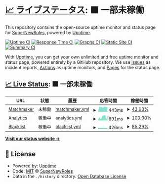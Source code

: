 # [📈 ライブステータス](https://status.supernewroles.com): <!--live status--> **🟧 一部未稼働**

This repository contains the open-source uptime monitor and status page for [SuperNewRoles](https://github.com/SuperNewRoles/SuperNewRoles), powered by [Upptime](https://github.com/upptime/upptime).

[![Uptime CI](https://github.com/SuperNewRoles/SuperNewRolesStatus/workflows/Uptime%20CI/badge.svg)](https://github.com/SuperNewRoles/SuperNewRolesStatus/actions?query=workflow%3A%22Uptime+CI%22)
[![Response Time CI](https://github.com/SuperNewRoles/SuperNewRolesStatus/workflows/Response%20Time%20CI/badge.svg)](https://github.com/SuperNewRoles/SuperNewRolesStatus/actions?query=workflow%3A%22Response+Time+CI%22)
[![Graphs CI](https://github.com/SuperNewRoles/SuperNewRolesStatus/workflows/Graphs%20CI/badge.svg)](https://github.com/SuperNewRoles/SuperNewRolesStatus/actions?query=workflow%3A%22Graphs+CI%22)
[![Static Site CI](https://github.com/SuperNewRoles/SuperNewRolesStatus/workflows/Static%20Site%20CI/badge.svg)](https://github.com/SuperNewRoles/SuperNewRolesStatus/actions?query=workflow%3A%22Static+Site+CI%22)
[![Summary CI](https://github.com/SuperNewRoles/SuperNewRolesStatus/workflows/Summary%20CI/badge.svg)](https://github.com/SuperNewRoles/SuperNewRolesStatus/actions?query=workflow%3A%22Summary+CI%22)

With [Upptime](https://upptime.js.org), you can get your own unlimited and free uptime monitor and status page, powered entirely by a GitHub repository. We use [Issues](https://github.com/SuperNewRoles/SuperNewRolesStatus/issues) as incident reports, [Actions](https://github.com/SuperNewRoles/SuperNewRolesStatus/actions) as uptime monitors, and [Pages](https://status.supernewroles.com) for the status page.

## [📈 Live Status](https://demo.upptime.js.org): <!--live status--> **🟧 一部未稼働**

<!--start: status pages-->
<!-- This summary is generated by Upptime (https://github.com/upptime/upptime) -->
<!-- Do not edit this manually, your changes will be overwritten -->
<!-- prettier-ignore -->
| URL | 状態 | 履歴 | 応答時間 | 稼働時間 |
| --- | ------ | ------- | ------------- | ------ |
| <img alt="" src="https://icons.duckduckgo.com/ip3/matchmaker.supernewroles.com.ico" height="13"> [Matchmaker](https://matchmaker.supernewroles.com/ping) | 未稼働 | [matchmaker.yml](https://github.com/SuperNewRoles/SuperNewRolesStatus/commits/HEAD/history/matchmaker.yml) | <details><summary><img alt="応答時間グラフ" src="./graphs/matchmaker/response-time-week.png" height="20"> 443ms</summary><br><a href="https://status.supernewroles.com/history/matchmaker"><img alt="応答時間 407" src="https://img.shields.io/endpoint?url=https%3A%2F%2Fraw.githubusercontent.com%2FSuperNewRoles%2FSuperNewRolesStatus%2FHEAD%2Fapi%2Fmatchmaker%2Fresponse-time.json"></a><br><a href="https://status.supernewroles.com/history/matchmaker"><img alt="1日の応答時間 408" src="https://img.shields.io/endpoint?url=https%3A%2F%2Fraw.githubusercontent.com%2FSuperNewRoles%2FSuperNewRolesStatus%2FHEAD%2Fapi%2Fmatchmaker%2Fresponse-time-day.json"></a><br><a href="https://status.supernewroles.com/history/matchmaker"><img alt="1周間の応答時間 443" src="https://img.shields.io/endpoint?url=https%3A%2F%2Fraw.githubusercontent.com%2FSuperNewRoles%2FSuperNewRolesStatus%2FHEAD%2Fapi%2Fmatchmaker%2Fresponse-time-week.json"></a><br><a href="https://status.supernewroles.com/history/matchmaker"><img alt="1ヶ月(30日)の応答時間 407" src="https://img.shields.io/endpoint?url=https%3A%2F%2Fraw.githubusercontent.com%2FSuperNewRoles%2FSuperNewRolesStatus%2FHEAD%2Fapi%2Fmatchmaker%2Fresponse-time-month.json"></a><br><a href="https://status.supernewroles.com/history/matchmaker"><img alt="1年の応答時間 407" src="https://img.shields.io/endpoint?url=https%3A%2F%2Fraw.githubusercontent.com%2FSuperNewRoles%2FSuperNewRolesStatus%2FHEAD%2Fapi%2Fmatchmaker%2Fresponse-time-year.json"></a></details> | <details><summary><a href="https://status.supernewroles.com/history/matchmaker">43.93%</a></summary><a href="https://status.supernewroles.com/history/matchmaker"><img alt="稼働時間 67.32%" src="https://img.shields.io/endpoint?url=https%3A%2F%2Fraw.githubusercontent.com%2FSuperNewRoles%2FSuperNewRolesStatus%2FHEAD%2Fapi%2Fmatchmaker%2Fuptime.json"></a><br><a href="https://status.supernewroles.com/history/matchmaker"><img alt="1日の稼働時間 0.00%" src="https://img.shields.io/endpoint?url=https%3A%2F%2Fraw.githubusercontent.com%2FSuperNewRoles%2FSuperNewRolesStatus%2FHEAD%2Fapi%2Fmatchmaker%2Fuptime-day.json"></a><br><a href="https://status.supernewroles.com/history/matchmaker"><img alt="1周間の稼働時間 43.93%" src="https://img.shields.io/endpoint?url=https%3A%2F%2Fraw.githubusercontent.com%2FSuperNewRoles%2FSuperNewRolesStatus%2FHEAD%2Fapi%2Fmatchmaker%2Fuptime-week.json"></a><br><a href="https://status.supernewroles.com/history/matchmaker"><img alt="1ヶ月(30日)の稼働時間 67.32%" src="https://img.shields.io/endpoint?url=https%3A%2F%2Fraw.githubusercontent.com%2FSuperNewRoles%2FSuperNewRolesStatus%2FHEAD%2Fapi%2Fmatchmaker%2Fuptime-month.json"></a><br><a href="https://status.supernewroles.com/history/matchmaker"><img alt="1年の稼働時間 67.32%" src="https://img.shields.io/endpoint?url=https%3A%2F%2Fraw.githubusercontent.com%2FSuperNewRoles%2FSuperNewRolesStatus%2FHEAD%2Fapi%2Fmatchmaker%2Fuptime-year.json"></a></details>
| <img alt="" src="https://icons.duckduckgo.com/ip3/snranaly-1-z3859836.deta.app.ico" height="13"> [Analytics](https://snranaly-1-z3859836.deta.app/ping) | 稼働中 | [analytics.yml](https://github.com/SuperNewRoles/SuperNewRolesStatus/commits/HEAD/history/analytics.yml) | <details><summary><img alt="応答時間グラフ" src="./graphs/analytics/response-time-week.png" height="20"> 691ms</summary><br><a href="https://status.supernewroles.com/history/analytics"><img alt="応答時間 755" src="https://img.shields.io/endpoint?url=https%3A%2F%2Fraw.githubusercontent.com%2FSuperNewRoles%2FSuperNewRolesStatus%2FHEAD%2Fapi%2Fanalytics%2Fresponse-time.json"></a><br><a href="https://status.supernewroles.com/history/analytics"><img alt="1日の応答時間 635" src="https://img.shields.io/endpoint?url=https%3A%2F%2Fraw.githubusercontent.com%2FSuperNewRoles%2FSuperNewRolesStatus%2FHEAD%2Fapi%2Fanalytics%2Fresponse-time-day.json"></a><br><a href="https://status.supernewroles.com/history/analytics"><img alt="1周間の応答時間 691" src="https://img.shields.io/endpoint?url=https%3A%2F%2Fraw.githubusercontent.com%2FSuperNewRoles%2FSuperNewRolesStatus%2FHEAD%2Fapi%2Fanalytics%2Fresponse-time-week.json"></a><br><a href="https://status.supernewroles.com/history/analytics"><img alt="1ヶ月(30日)の応答時間 755" src="https://img.shields.io/endpoint?url=https%3A%2F%2Fraw.githubusercontent.com%2FSuperNewRoles%2FSuperNewRolesStatus%2FHEAD%2Fapi%2Fanalytics%2Fresponse-time-month.json"></a><br><a href="https://status.supernewroles.com/history/analytics"><img alt="1年の応答時間 755" src="https://img.shields.io/endpoint?url=https%3A%2F%2Fraw.githubusercontent.com%2FSuperNewRoles%2FSuperNewRolesStatus%2FHEAD%2Fapi%2Fanalytics%2Fresponse-time-year.json"></a></details> | <details><summary><a href="https://status.supernewroles.com/history/analytics">100.00%</a></summary><a href="https://status.supernewroles.com/history/analytics"><img alt="稼働時間 100.00%" src="https://img.shields.io/endpoint?url=https%3A%2F%2Fraw.githubusercontent.com%2FSuperNewRoles%2FSuperNewRolesStatus%2FHEAD%2Fapi%2Fanalytics%2Fuptime.json"></a><br><a href="https://status.supernewroles.com/history/analytics"><img alt="1日の稼働時間 100.00%" src="https://img.shields.io/endpoint?url=https%3A%2F%2Fraw.githubusercontent.com%2FSuperNewRoles%2FSuperNewRolesStatus%2FHEAD%2Fapi%2Fanalytics%2Fuptime-day.json"></a><br><a href="https://status.supernewroles.com/history/analytics"><img alt="1周間の稼働時間 100.00%" src="https://img.shields.io/endpoint?url=https%3A%2F%2Fraw.githubusercontent.com%2FSuperNewRoles%2FSuperNewRolesStatus%2FHEAD%2Fapi%2Fanalytics%2Fuptime-week.json"></a><br><a href="https://status.supernewroles.com/history/analytics"><img alt="1ヶ月(30日)の稼働時間 100.00%" src="https://img.shields.io/endpoint?url=https%3A%2F%2Fraw.githubusercontent.com%2FSuperNewRoles%2FSuperNewRolesStatus%2FHEAD%2Fapi%2Fanalytics%2Fuptime-month.json"></a><br><a href="https://status.supernewroles.com/history/analytics"><img alt="1年の稼働時間 100.00%" src="https://img.shields.io/endpoint?url=https%3A%2F%2Fraw.githubusercontent.com%2FSuperNewRoles%2FSuperNewRolesStatus%2FHEAD%2Fapi%2Fanalytics%2Fuptime-year.json"></a></details>
| <img alt="" src="https://icons.duckduckgo.com/ip3/blacklist.supernewroles.com.ico" height="13"> [Blacklist](https://blacklist.supernewroles.com/api/get_list?hash=true) | 稼働中 | [blacklist.yml](https://github.com/SuperNewRoles/SuperNewRolesStatus/commits/HEAD/history/blacklist.yml) | <details><summary><img alt="応答時間グラフ" src="./graphs/blacklist/response-time-week.png" height="20"> 426ms</summary><br><a href="https://status.supernewroles.com/history/blacklist"><img alt="応答時間 408" src="https://img.shields.io/endpoint?url=https%3A%2F%2Fraw.githubusercontent.com%2FSuperNewRoles%2FSuperNewRolesStatus%2FHEAD%2Fapi%2Fblacklist%2Fresponse-time.json"></a><br><a href="https://status.supernewroles.com/history/blacklist"><img alt="1日の応答時間 412" src="https://img.shields.io/endpoint?url=https%3A%2F%2Fraw.githubusercontent.com%2FSuperNewRoles%2FSuperNewRolesStatus%2FHEAD%2Fapi%2Fblacklist%2Fresponse-time-day.json"></a><br><a href="https://status.supernewroles.com/history/blacklist"><img alt="1周間の応答時間 426" src="https://img.shields.io/endpoint?url=https%3A%2F%2Fraw.githubusercontent.com%2FSuperNewRoles%2FSuperNewRolesStatus%2FHEAD%2Fapi%2Fblacklist%2Fresponse-time-week.json"></a><br><a href="https://status.supernewroles.com/history/blacklist"><img alt="1ヶ月(30日)の応答時間 408" src="https://img.shields.io/endpoint?url=https%3A%2F%2Fraw.githubusercontent.com%2FSuperNewRoles%2FSuperNewRolesStatus%2FHEAD%2Fapi%2Fblacklist%2Fresponse-time-month.json"></a><br><a href="https://status.supernewroles.com/history/blacklist"><img alt="1年の応答時間 408" src="https://img.shields.io/endpoint?url=https%3A%2F%2Fraw.githubusercontent.com%2FSuperNewRoles%2FSuperNewRolesStatus%2FHEAD%2Fapi%2Fblacklist%2Fresponse-time-year.json"></a></details> | <details><summary><a href="https://status.supernewroles.com/history/blacklist">85.29%</a></summary><a href="https://status.supernewroles.com/history/blacklist"><img alt="稼働時間 95.43%" src="https://img.shields.io/endpoint?url=https%3A%2F%2Fraw.githubusercontent.com%2FSuperNewRoles%2FSuperNewRolesStatus%2FHEAD%2Fapi%2Fblacklist%2Fuptime.json"></a><br><a href="https://status.supernewroles.com/history/blacklist"><img alt="1日の稼働時間 56.05%" src="https://img.shields.io/endpoint?url=https%3A%2F%2Fraw.githubusercontent.com%2FSuperNewRoles%2FSuperNewRolesStatus%2FHEAD%2Fapi%2Fblacklist%2Fuptime-day.json"></a><br><a href="https://status.supernewroles.com/history/blacklist"><img alt="1周間の稼働時間 85.29%" src="https://img.shields.io/endpoint?url=https%3A%2F%2Fraw.githubusercontent.com%2FSuperNewRoles%2FSuperNewRolesStatus%2FHEAD%2Fapi%2Fblacklist%2Fuptime-week.json"></a><br><a href="https://status.supernewroles.com/history/blacklist"><img alt="1ヶ月(30日)の稼働時間 95.43%" src="https://img.shields.io/endpoint?url=https%3A%2F%2Fraw.githubusercontent.com%2FSuperNewRoles%2FSuperNewRolesStatus%2FHEAD%2Fapi%2Fblacklist%2Fuptime-month.json"></a><br><a href="https://status.supernewroles.com/history/blacklist"><img alt="1年の稼働時間 95.43%" src="https://img.shields.io/endpoint?url=https%3A%2F%2Fraw.githubusercontent.com%2FSuperNewRoles%2FSuperNewRolesStatus%2FHEAD%2Fapi%2Fblacklist%2Fuptime-year.json"></a></details>

<!--end: status pages-->

[**Visit our status website →**](https://status.supernewroles.com)

## 📄 License

- Powered by: [Upptime](https://github.com/upptime/upptime)
- Code: [MIT](./LICENSE) © [SuperNewRoles](https://github.com/SuperNewRoles/SuperNewRoles)
- Data in the `./history` directory: [Open Database License](https://opendatacommons.org/licenses/odbl/1-0/)
